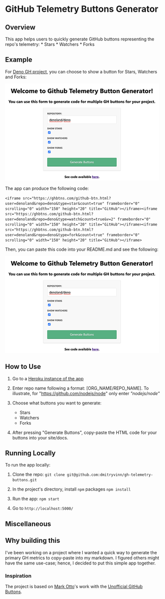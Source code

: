 # GitHub Telemetry Buttons Generator

## Overview

This app helps users to quickly generate GitHub buttons representing the repo's telemetry:
    * Stars
    * Watchers
    * Forks

## Example
For [Deno GH project](https://github.com/denoland/deno), you can choose to show a button for Stars, Watchers and Forks:

![app](./assets/app.png)

The app can produce the following code:

```<iframe src="https://ghbtns.com/github-btn.html?user=denoland&repo=deno&type=star&count=true" frameborder="0" scrolling="0" width="150" height="20" title="GitHub"></iframe><iframe src="https://ghbtns.com/github-btn.html?user=denoland&repo=deno&type=watch&count=true&v=2" frameborder="0" scrolling="0" width="150" height="20" title="GitHub"></iframe><iframe src="https://ghbtns.com/github-btn.html?user=denoland&repo=deno&type=fork&count=true" frameborder="0" scrolling="0" width="150" height="20" title="GitHub"></iframe>```

Then, you can paste this code into your README.md and see the following:

![app](./assets/app.png)

## How to Use

1) Go to a [Heroku instance of the app](https://gh-telemetry-buttons.herokuapp.com/)

2) Enter repo name following a format: [ORG_NAME/REPO_NAME]. To illustrate, for "https://github.com/nodejs/node" only enter *"nodejs/node"*

3) Choose what buttons you want to generate:
    * Stars
    * Watchers
    * Forks

4) After pressing "Generate Buttons", copy-paste the HTML code for your buttons into your site/docs. 

## Running Locally

To run the app locally:

1) Clone the repo:
```git clone git@github.com:dmitryvinn/gh-telemetry-buttons.git```

2) In the project's directory, install ```npm``` packages
```npm install```

3) Run the app:
```npm start```

5) Go to ```http://localhost:5000/```

## Miscellaneous

## Why building this
I've been working on a project where I wanted a quick way to generate the primary GH metrics to copy-paste into my markdown. I figured others might have the same use-case; hence, I decided to put this simple app together.

### Inspiration 
The project is based on [Mark Otto](https://github.com/mdo)'s work with the [Unofficial GitHub Buttons](https://github.com/mdo/github-buttons). 

